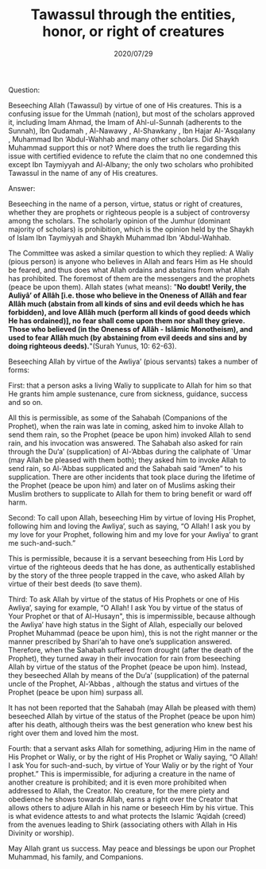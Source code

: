 ﻿---
layout: post
title: "Tawassul through the entities, honor, or right of creatures"
publisher: "alsalafiyyah@icloud.com"
source: "Fatawa Al-Lajnah Ad-Da'imah no. 4217-1"
category: [tawassul]
hijri: Dhu al-Hijjah 8, 1441 AH
date: 2020/07/29
shaykhs: 
 - Shaykh Abdullah ibn Ghudayyan
 - Shaykh Abdul-Aziz ibn Baz
 - Shaykh Abdul-Razzaq al-Afify
 - Shaykh Abdullah ibn Qa'ud
---

Question: 

Beseeching Allah (Tawassul) by virtue of one of His creatures. This is a confusing issue for the Ummah (nation), but most of the scholars approved it, including Imam Ahmad, the Imam of Ahl-ul-Sunnah (adherents to the Sunnah), Ibn Qudamah , Al-Nawawy , Al-Shawkany , Ibn Hajar Al-'Asqalany , Muhammad Ibn ‘Abdul-Wahhab and many other scholars. Did Shaykh Muhammad support this or not? Where does the truth lie regarding this issue with certified evidence to refute the claim that no one condemned this except Ibn Taymiyyah and Al-Albany; the only two scholars who prohibited Tawassul in the name of any of His creatures.

Answer:

Beseeching in the name of a person, virtue, status or right of creatures, whether they are prophets or righteous people is a subject of controversy among the scholars. The scholarly opinion of the Jumhur (dominant majority of scholars) is prohibition, which is the opinion held by the Shaykh of Islam Ibn Taymiyyah and Shaykh Muhammad Ibn 'Abdul-Wahhab.

The Committee was asked a similar question to which they replied:
A Waliy (pious person) is anyone who believes in Allah and fears Him as He should be feared, and thus does what Allah ordains and abstains from what Allah has prohibited. The foremost of them are the messengers and the prophets (peace be upon them). Allah states (what means): "**No doubt! Verily, the Auliyâ’ of Allâh [i.e. those who believe in the Oneness of Allâh and fear Allâh much (abstain from all kinds of sins and evil deeds which he has forbidden), and love Allâh much (perform all kinds of good deeds which He has ordained)], no fear shall come upon them nor shall they grieve. Those who believed (in the Oneness of Allâh - Islâmic Monotheism), and used to fear Allâh much (by abstaining from evil deeds and sins and by doing righteous deeds).**"(Surah Yunus, 10: 62-63).

Beseeching Allah by virtue of the Awliya’ (pious servants) takes a number of forms:

First: that a person asks a living Waliy to supplicate to Allah for him so that He grants him ample sustenance, cure from sickness, guidance, success and so on.

All this is permissible, as some of the Sahabah (Companions of the Prophet), when the rain was late in coming, asked him to invoke Allah to send them rain, so the Prophet (peace be upon him) invoked Allah to send rain, and his invocation was answered. The Sahabah also asked for rain through the Du‘a’ (supplication) of Al-‘Abbas during the caliphate of `Umar (may Allah be pleased with them both); they asked him to invoke Allah to send rain, so Al-‘Abbas supplicated and the Sahabah said “Amen” to his supplication. There are other incidents that took place during the lifetime of the Prophet (peace be upon him) and later on of Muslims asking their Muslim brothers to supplicate to Allah for them to bring benefit or ward off harm.

Second: To call upon Allah, beseeching Him by virtue of loving His Prophet, following him and loving the Awliya’, such as saying, “O Allah! I ask you by my love for your Prophet, following him and my love for your Awliya’ to grant me such-and-such.” 

This is permissible, because it is a servant beseeching from His Lord by virtue of the righteous deeds that he has done, as authentically established by the story of the three people trapped in the cave, who asked Allah by virtue of their best deeds (to save them).

Third: To ask Allah by virtue of the status of His Prophets or one of His Awliya’, saying for example, “O Allah! I ask You by virtue of the status of Your Prophet or that of Al-Husayn", this is impermissible, because although the Awliya’ have high status in the Sight of Allah, especially our beloved Prophet Muhammad (peace be upon him), this is not the right manner or the manner prescribed by Shari‘ah to have one’s supplication answered. Therefore, when the Sahabah suffered from drought (after the death of the Prophet), they turned away in their invocation for rain from beseeching Allah by virtue of the status of the Prophet (peace be upon him). Instead, they beseeched Allah by means of the Du‘a’ (supplication) of the paternal uncle of the Prophet, Al-‘Abbas , although the status and virtues of the Prophet (peace be upon him) surpass all.

It has not been reported that the Sahabah (may Allah be pleased with them) beseeched Allah by virtue of the status of the Prophet (peace be upon him) after his death, although theirs was the best generation who knew best his right over them and loved him the most.

Fourth: that a servant asks Allah for something, adjuring Him in the name of His Prophet or Waliy, or by the right of His Prophet or Waliy saying, “O Allah! I ask You for such-and-such, by virtue of Your Waliy or by the right of Your prophet.” This is impermissible, for adjuring a creature in the name of another creature is prohibited; and it is even more prohibited when addressed to Allah, the Creator. No creature, for the mere piety and obedience he shows towards Allah, earns a right over the Creator that allows others to adjure Allah in his name or beseech Him by his virtue. This is what evidence attests to and what protects the Islamic ‘Aqidah (creed) from the avenues leading to Shirk (associating others with Allah in His Divinity or worship).


May Allah grant us success. May peace and blessings be upon our Prophet Muhammad, his family, and Companions.


